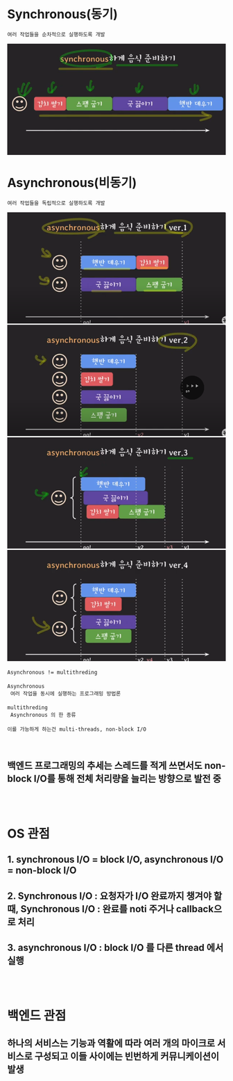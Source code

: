 # Synchronous(동기)
    여러 작업들을 순차적으로 실행하도록 개발
![img](./img/synchronous.png)

# Asynchronous(비동기)
    여러 작업들을 독립적으로 실행하도록 개발
![img](./img/asynchronous-1.png)
![img](./img/asynchronous-2.png)
![img](./img/asynchronous-3.png)
![img](./img/asynchronous-4.png)

    Asynchronous != multithreding

    Asynchronous
     여러 작업을 동시에 실행하는 프로그래밍 방법론

    multithreding
     Asynchronous 의 한 종류
    
    이를 가능하게 하는건 multi-threads, non-block I/O

<br>

## 백엔드 프로그래밍의 추세는 스레드를 적게 쓰면서도 non-block I/O를 통해 전체 처리량을 늘리는 방향으로 발전 중
<br>
<br>

# OS 관점
## 1. synchronous I/O = block I/O, asynchronous I/O = non-block I/O
## 2. Synchronous I/O : 요청자가 I/O 완료까지 챙겨야 할 때, Synchronous I/O : 완료를 noti 주거나 callback으로 처리
## 3. asynchronous I/O : block I/O 를 다른 thread 에서 실행
<br>
<br>

# 백엔드 관점
## 하나의 서비스는 기능과 역활에 따라 여러 개의 마이크로 서비스로 구성되고 이들 사이에는 빈번하게 커뮤니케이션이 발생
